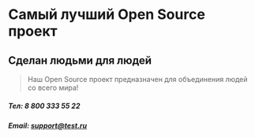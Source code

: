 # Самый лучший Open Source проект

## Сделан людьми для людей

> Наш Open Source проект предназначен для объединения людей со всего мира!

##### Тел: 8 800 333 55 22
##### Email: support@test.ru
